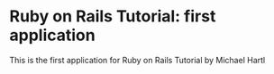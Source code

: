 # Ruby on Rails Tutorial: first application

This is the first application for Ruby on Rails Tutorial by Michael Hartl
